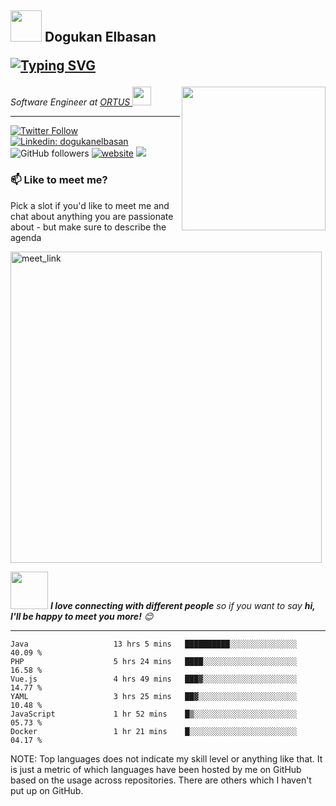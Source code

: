 <h2>

<img src="https://media.giphy.com/media/12oufCB0MyZ1Go/giphy.gif" width="50">
 Dogukan Elbasan

[![Typing SVG](https://readme-typing-svg.herokuapp.com?lines=Hi+there+%F0%9F%91%8B)](https://git.io/typing-svg)
</h2>
<img align='right' src="https://media.giphy.com/media/M9gbBd9nbDrOTu1Mqx/giphy.gif" width="230">
<p><em>Software Engineer at <a href="https://www.ortus.com.tr/">ORTUS
</a><img src="https://media.giphy.com/media/WUlplcMpOCEmTGBtBW/giphy.gif" width="30"> 
</em></p>

---

[![Twitter Follow](https://img.shields.io/twitter/follow/dogukanberat?label=Follow)](https://twitter.com/intent/follow?screen_name=dogukanberat)
[![Linkedin: dogukanelbasan](https://img.shields.io/badge/-dogukanelbasan-blue?style=flat-square&logo=Linkedin&logoColor=white&link=https://www.linkedin.com/in/dogukanelbasan/)](https://www.linkedin.com/in/dogukanelbasan/)
![GitHub followers](https://img.shields.io/github/followers/dogukanberat?label=Follow&style=social)
[![website](https://img.shields.io/badge/Website-46a2f1.svg?&style=flat-square&logo=Google-Chrome&logoColor=white&link=https://dogukan.info/)](https://dogukan.info/)
![](https://visitor-badge.glitch.me/badge?page_id=dogukanberat)

### 📫 Like to meet me?

Pick a slot if you'd like to meet me and chat about anything you are passionate about - but make sure to describe the agenda

<a href="https://calendly.com/dogukanelbasan/30min" target="_blank"><img width="498" alt="meet_link" src="https://user-images.githubusercontent.com/15426564/144297439-f530f383-e73e-41e0-9914-a9b7d3f432e5.png"></a>

<img src="https://media.giphy.com/media/LnQjpWaON8nhr21vNW/giphy.gif" width="60"> <em><b>I love connecting with different people</b> so if you want to say <b>hi, I'll be happy to meet you more!</b> 😊</em>



---
<!--START_SECTION:waka-->

```text
Java                   13 hrs 5 mins   ██████████░░░░░░░░░░░░░░░   40.09 %
PHP                    5 hrs 24 mins   ████░░░░░░░░░░░░░░░░░░░░░   16.58 %
Vue.js                 4 hrs 49 mins   ███▓░░░░░░░░░░░░░░░░░░░░░   14.77 %
YAML                   3 hrs 25 mins   ██▓░░░░░░░░░░░░░░░░░░░░░░   10.48 %
JavaScript             1 hr 52 mins    █▒░░░░░░░░░░░░░░░░░░░░░░░   05.73 %
Docker                 1 hr 21 mins    █░░░░░░░░░░░░░░░░░░░░░░░░   04.17 %
```

<!--END_SECTION:waka-->


NOTE: Top languages does not indicate my skill level or anything like that. It is just a metric of which languages have been hosted by me on GitHub based on the usage across repositories. There are others which I haven't put up on GitHub.
<!--stackedit_data:
eyJoaXN0b3J5IjpbMTI2NjU1ODI4OCwtMTU1MDQ0NTAwOSwtMT
YyMTcyNTA5XX0=
-->
